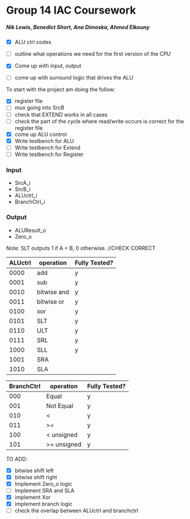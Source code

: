 # Group 14 IAC Coursework
##### Nik Lewis, Benedict Short, Ana Dimoska, Ahmed Elkouny
- [x]  ALU ctrl codes
- [ ]  outline what operations we need for the first version of the CPU
- [x]  Come up with input, output
- [ ]  come up with surround logic that drives the ALU


To start with the project am doing the follow:
- [x] register file
- [ ] mux going into SrcB
- [ ] check that EXTEND works in all cases
- [ ] check the part of the cycle where read/write occurs is correct for the register file
- [x] come up ALU control
- [x] Write testbench for ALU
- [ ] Write testbench for Extend 
- [ ] Write testbench for Register 

### Input

- SrcA_i
- SrcB_i
- ALUctrl_i
- BranchCtrl_i

### Output

- ALUResult_o
- Zero_o

Note: SLT outputs 1 if A < B, 0 otherwise. //CHECK CORRECT

| ALUctrl | operation | Fully Tested? |
| --- | --- | --- |
| 0000 | add | y |
| 0001 | sub | y |
| 0010 | bitwise and | y |
| 0011 | bitwise or | y |
| 0100 | xor | y |
| 0101 | SLT | y |
| 0110 | ULT | y |
| 0111 | SRL | y |
| 1000 | SLL | y |
| 1001 | SRA |  |
| 1010 | SLA |  |


| BranchCtrl | operation | Fully Tested? |
| --- | --- | --- |
| 000 | Equal | y |
| 001 | Not Equal | y |
| 010 | < | y |
| 011 | >= | y |
| 100 | < unsigned | y |
| 101 | >= unsigned | y |


TO ADD:
- [x] bitwise shift left
- [x] bitwise shift right
- [x] Implement Zero_o logic
- [ ] Implement SRA and SLA
- [x] implement Xor
- [x] implement branch logic
- [ ] check the overlap between ALUctrl and branchctrl
